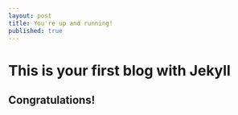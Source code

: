 ```yaml
---
layout: post
title: You're up and running!
published: true
---
```

# This is your first blog with Jekyll

## Congratulations!